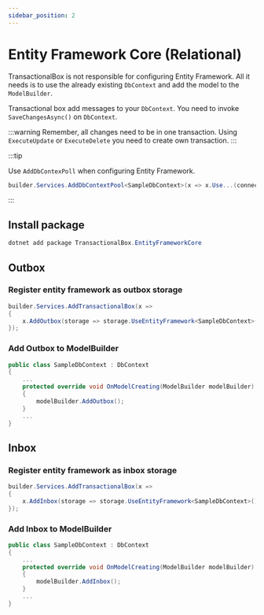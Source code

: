 ```yaml
---
sidebar_position: 2
---
```


# Entity Framework Core (Relational)

TransactionalBox is not responsible for configuring Entity Framework.
All it needs is to use the already existing `DbContext` and add the model to the `ModelBuilder`.

Transactional box add messages to your `DbContext`.
You need to invoke `SaveChangesAsync()` on `DbContext`.

:::warning
Remember, all changes need to be in one transaction.
Using `ExecuteUpdate` or `ExecuteDelete` you need to create own transaction.
:::

:::tip

Use `AddDbContexPoll` when configuring Entity Framework.
```csharp
builder.Services.AddDbContextPool<SampleDbContext>(x => x.Use...(connectionString));
```
:::

## Install package
```csharp
dotnet add package TransactionalBox.EntityFrameworkCore
```

## Outbox
### Register entity framework as outbox storage
```csharp
builder.Services.AddTransactionalBox(x =>
{
    x.AddOutbox(storage => storage.UseEntityFramework<SampleDbContext>());
});

```

### Add Outbox to ModelBuilder
```csharp
public class SampleDbContext : DbContext
{
    ...
    protected override void OnModelCreating(ModelBuilder modelBuilder)
    {
        modelBuilder.AddOutbox();
    }
    ...
}
```

## Inbox
### Register entity framework as inbox storage
```csharp
builder.Services.AddTransactionalBox(x =>
{
    x.AddInbox(storage => storage.UseEntityFramework<SampleDbContext>());
});

```

### Add Inbox to ModelBuilder
```csharp
public class SampleDbContext : DbContext
{
    ...
    protected override void OnModelCreating(ModelBuilder modelBuilder)
    {
        modelBuilder.AddInbox();
    }
    ...
}
```